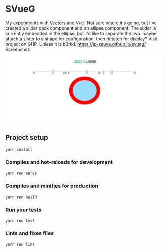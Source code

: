 # SVueG
My experiments with Vectors and Vue. Not sure where it's going, but I've created a slider pack component and an ellipse component. The slider is currently embedded in the ellipse, but I'd like to separate the two. maybe attach a slider to a shape for configuration, then detatch for display?
Visit project on GHP. Unless it is b0rkd. https://jp-sauve.github.io/svueg/
Screenshot:
![alt text](https://github.com/jp-sauve/svueg/raw/master/images/screenshot-ellipseg.png "EllipseG")

## Project setup
```
yarn install
```

### Compiles and hot-reloads for development
```
yarn run serve
```

### Compiles and minifies for production
```
yarn run build
```

### Run your tests
```
yarn run test
```

### Lints and fixes files
```
yarn run lint
```
